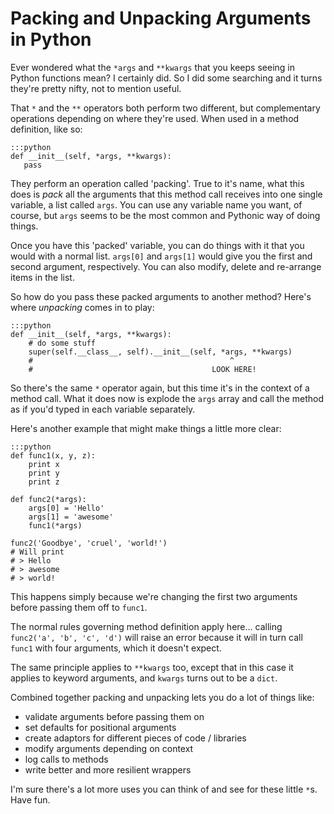 <!--
~~~
title: Packing and Unpacking Arguments in Python
slug: /packing-and-unpacking-arguments-in-python
date: 2011-12-06
publish: yes
tags: [python]
~~~
-->

# Packing and Unpacking Arguments in Python

Ever wondered what the `*args` and `**kwargs` that you keeps seeing in Python functions mean? I certainly did. So I did some searching and it turns they're pretty nifty, not to mention useful. 

That `*` and the `**` operators both perform two different, but complementary operations depending on where they're used. When used in a method definition, like so:

	:::python
	def __init__(self, *args, **kwargs):
       pass

They perform an operation called 'packing'. True to it's name, what this does is *pack* all the arguments that this method call receives into one single variable, a list called `args`. You can use any variable name you want, of course, but `args` seems to be the most common and Pythonic way of doing things. 

Once you have this 'packed' variable, you can do things with it that you would with a normal list. `args[0]` and `args[1]` would give you the first and second argument, respectively. You can also modify,  delete and re-arrange items in the list. 

So how do you pass these packed arguments to another method? Here's where *unpacking* comes in to play:

    :::python
    def __init__(self, *args, **kwargs):
        # do some stuff
        super(self.__class__, self).__init__(self, *args, **kwargs)
        #                                            ^
        #                                        LOOK HERE!

So there's the same `*` operator again, but this time it's in the context of a method call. What it does now is explode the `args` array and call the method as if you'd typed in each variable separately. 

Here's another example that might make things a little more clear:

    :::python
    def func1(x, y, z):
        print x
        print y 
        print z  				
    
    def func2(*args):
        args[0] = 'Hello'
        args[1] = 'awesome'
        func1(*args)
    
    func2('Goodbye', 'cruel', 'world!')    
    # Will print
    # > Hello
    # > awesome
    # > world!

This happens simply because we're changing the first two arguments before passing them off to `func1`. 

The normal rules governing method definition apply here… calling `func2('a', 'b', 'c', 'd')` will raise an error because it will in turn call `func1` with four arguments, which it doesn't expect.  

The same principle applies to `**kwargs` too, except that in this case it applies to keyword arguments, and `kwargs` turns out to be a `dict`. 

Combined together packing and unpacking lets you do a lot of things like:

* validate arguments before passing them on 
* set defaults for positional arguments
* create adaptors for different pieces of code / libraries
* modify arguments depending on context
* log calls to methods
* write better and more resilient wrappers 

I'm sure there's a lot more uses you can think of and see for these little `*`s. Have fun. 